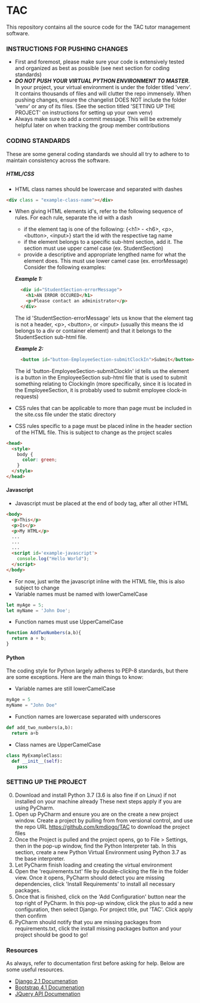 # TAC
This repository contains all the source code for the TAC tutor management software.

### INSTRUCTIONS FOR PUSHING CHANGES
* First and foremost, please make sure your code is extensively tested and organized as best as possible (see next section for coding standards)
* ***DO NOT PUSH YOUR VIRTUAL PYTHON ENVIRONMENT TO MASTER.*** In your project, your virtual environment is under the folder titled 'venv'. It contains thousands of files and will clutter the repo immensely. When pushing changes, ensure the changelist DOES NOT include the folder 'venv' or any of its files. (See the section titled 'SETTING UP THE PROJECT' on instructions for setting up your own venv)
* Always make sure to add a commit message. This will be extremely helpful later on when tracking the group member contributions

### CODING STANDARDS
These are some general coding standards we should all try to adhere to to maintain consistency across the software.
##### HTML/CSS
* HTML class names should be lowercase and separated with dashes
```HTML
<div class = "example-class-name"></div>
```
* When giving HTML elements id's, refer to the following sequence of rules. For each rule, separate the id with a dash
  - if the element tag is one of the following: 
    {\<h1\> - \<h6\>, \<p\>, \<button\>, \<input\>}
    start the id with the respective tag name
  - if the element belongs to a specific sub-html section, add it. The section must use upper camel case (ex. StudentSection)
  - provide a descriptive and appropriate lengthed name for what the element does. This must use lower camel case (ex. errorMessage)
  Consider the following examples:
  
  ***Example 1:***
  ```HTML
    <div id="StudentSection-errorMessage">
      <h1>AN ERROR OCCURED</h1>
      <p>Please contact an administrator</p>
    </div>
  ```
  The id 'StudentSection-errorMessage' lets us know that the element tag is not a header, \<p\>, \<button\>, or \<input\> (usually this means the   id belongs to a div or container element) and that it belongs to the StudentSection sub-html file.
  
  ***Example 2:***
  ```HTML
    <button id="button-EmployeeSection-submitClockIn">Submit</button>
  ```
  The id 'button-EmployeeSection-submitClockIn' id tells us the element is a button in the EmployeeSection sub-html file that is used     to submit something relating to ClockingIn (more specifically, since it is located in the EmployeeSection, it is probably used to       submit employee clock-in requests)
* CSS rules that can be applicable to more than page must be included in the site.css file under the static directory
* CSS rules specific to a page must be placed inline in the header section of the HTML file. This is subject to change as the project scales
```HTML
<head>
  <style>
    body {
      color: green;
    }
  </style>
</head>
```
#### Javascript
* Javascript must be placed at the end of body tag, after all other HTML
```HTML
<body>
  <p>This</p>
  <p>Is</p>
  <p>My HTML</p>
  ...
  ...
  ...
  <script id='example-javascript'>
    console.log("Hello World");
  </script>
</body>
```
* For now, just write the javascript inline with the HTML file, this is also subject to change
* Variable names must be named with lowerCamelCase
```Javascript
let myAge = 5;
let myName = 'John Doe';
```
* Function names must use UpperCamelCase
```Javascript
function AddTwoNumbers(a,b){
  return a + b;
}
```

#### Python
The coding style for Python largely adheres to PEP-8 standards, but there are some exceptions. Here are the main things to know:
* Variable names are still lowerCamelCase
```Python
myAge = 5
myName = "John Doe"
```
* Function names are lowercase separated with underscores
```Python
def add_two_numbers(a,b):
  return a+b
```
* Class names are UpperCamelCase
```Python
class MyExampleClass:
  def __init__(self):
    pass
```

### SETTING UP THE PROJECT
0. Download and install Python 3.7 (3.6 is also fine if on Linux) if not installed on your machine already
These next steps apply if you are using PyCharm.
1. Open up PyCharm and ensure you are on the create a new project window. Create a project by pulling from from versional control, and use the repo URL https://github.com/kmdiogo/TAC to download the project files
2. Once the Project is pulled and the project opens, go to File > Settings, then in the pop-up window, find the Python Interpreter tab. In this section, create a new Python Virtual Environment using Python 3.7 as the base interpreter.
3. Let PyCharm finish loading and creating the virtual environment
4. Open the 'requirements.txt' file by double-clicking the file in the folder view. Once it opens, PyCharm should detect you are missing dependencies, click 'Install Requirements' to install all necessary packages.
5. Once that is finished, click on the 'Add Configuration' button near the top right of PyCharm. In this pop-up window, click the plus to add a new configuration, then select Django. For project title, put 'TAC'. Click apply then confirm
6. PyCharm should notify that you are missing packages from requirements.txt, click the install missing packages button and your project should be good to go!


### Resources
As always, refer to documentation first before asking for help. Below are some useful resources.
* [Django 2.1 Documenation](https://docs.djangoproject.com/en/2.1/)
* [Bootstrap 4.1 Documenation](https://getbootstrap.com/docs/4.1/getting-started/introduction/)
* [JQuery API Documenation](https://api.jquery.com/)
